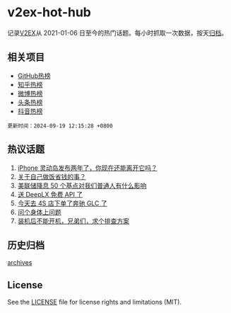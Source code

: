 # v2ex-hot-hub

 记录[V2EX](https://www.v2ex.com/)从 2021-01-06 日至今的热门话题。每小时抓取一次数据，按天[归档](archives)。
 
 ## 相关项目

- [GitHub热榜](https://github.com/lonnyzhang423/github-hot-hub)
- [知乎热榜](https://github.com/lonnyzhang423/zhihu-hot-hub)
- [微博热榜](https://github.com/lonnyzhang423/weibo-hot-hub)
- [头条热榜](https://github.com/lonnyzhang423/toutiao-hot-hub)
- [抖音热榜](https://github.com/lonnyzhang423/douyin-hot-hub)


 `更新时间：2024-09-19 12:15:28 +0800`

## 热议话题

1. [iPhone 灵动岛发布两年了，你现在还能离开它吗？](https://www.v2ex.com/t/1073694)
1. [关于自己做饭省钱的事？](https://www.v2ex.com/t/1073892)
1. [美联储降息 50 个基点对我们普通人有什么影响](https://www.v2ex.com/t/1073921)
1. [送 DeepLX 免费 API 了](https://www.v2ex.com/t/1073913)
1. [今天去 4S 店下单了奔驰 GLC 了](https://www.v2ex.com/t/1073687)
1. [问个身体上问题](https://www.v2ex.com/t/1073767)
1. [装机后不能开机，兄弟们，求个排查方案](https://www.v2ex.com/t/1073821)

## 历史归档

[archives](archives)

## License

See the [LICENSE](LICENSE) file for license rights and limitations (MIT).
